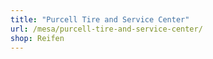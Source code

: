 ```yaml
---
title: "Purcell Tire and Service Center"
url: /mesa/purcell-tire-and-service-center/
shop: Reifen
---
```

